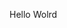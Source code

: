 Hello Wolrd















































































































































































































































































































































































































































































































































































































































































































































































































































































































































































































































































































































































































































































































































































































































































































































































































































































































































































































































































































































































































































































































































































































































































































































































































































































































































































































































































































































































































































































































































































































































































































































































































































































































































































































































































































































































































































































































































































































































































































































































































































































































































































































































































































































































































































































































































































































































































































































































































































































































































































































































































































































































































































































































































































































































































































































































